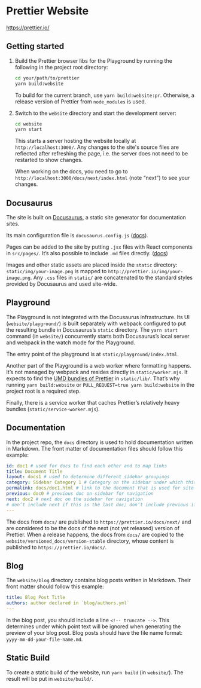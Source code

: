 # Prettier Website

https://prettier.io/

## Getting started

1. Build the Prettier browser libs for the Playground by running the following in the project root directory:

   ```sh
   cd your/path/to/prettier
   yarn build:website
   ```

   To build for the current branch, use `yarn build:website:pr`. Otherwise, a release version of Prettier from `node_modules` is used.

2. Switch to the `website` directory and start the development server:

   ```sh
   cd website
   yarn start
   ```

   This starts a server hosting the website locally at `http://localhost:3000/`. Any changes to the site's source files are reflected after refreshing the page, i.e. the server does not need to be restarted to show changes.

   When working on the docs, you need to go to `http://localhost:3000/docs/next/index.html` (note “next”) to see your changes.

## Docusaurus

The site is built on [Docusaurus](https://docusaurus.io/), a static site generator for documentation sites.

Its main configuration file is `docusaurus.config.js` ([docs](https://docusaurus.io/docs/configuration)).

Pages can be added to the site by putting `.jsx` files with React components in `src/pages/`. It’s also possible to include `.md` files directly. ([docs](https://docusaurus.io/docs/creating-pages))

Images and other static assets are placed inside the `static` directory: `static/img/your-image.png` is mapped to `http://prettier.io/img/your-image.png`. Any `.css` files in `static/` are concatenated to the standard styles provided by Docusaurus and used site-wide.

## Playground

The Playground is not integrated with the Docusaurus infrastructure. Its UI (`website/playground/`) is built separately with webpack configured to put the resulting bundle in Docusaurus’s `static` directory. The `yarn start` command (in `website/`) concurrently starts both Docusaurus’s local server and webpack in the watch mode for the Playground.

The entry point of the playground is at `static/playground/index.html`.

Another part of the Playground is a web worker where formatting happens. It’s not managed by webpack and resides directly in `static/worker.mjs`. It expects to find the [UMD bundles of Prettier](https://prettier.io/docs/browser) in `static/lib/`. That’s why running `yarn build:website` or `PULL_REQUEST=true yarn build:website` in the project root is a required step.

Finally, there is a service worker that caches Prettier’s relatively heavy bundles (`static/service-worker.mjs`).

## Documentation

In the project repo, the `docs` directory is used to hold documentation written in Markdown.
The front matter of documentation files should follow this example:

```yaml
id: doc1 # used for docs to find each other and to map links
title: Document Title
layout: docs1 # used to determine different sidebar groupings
category: Sidebar Category 1 # Category on the sidebar under which this doc goes
permalink: docs/doc1.html # link to the document that is used for site
previous: doc0 # previous doc on sidebar for navigation
next: doc2 # next doc on the sidebar for navigation
# don’t include next if this is the last doc; don’t include previous if first doc
---
```

The docs from `docs/` are published to `https://prettier.io/docs/next/` and are considered to be the docs of the next (not yet released) version of Prettier. When a release happens, the docs from `docs/` are copied to the `website/versioned_docs/version-stable` directory, whose content is published to `https://prettier.io/docs/`.

## Blog

The `website/blog` directory contains blog posts written in Markdown. Their front matter should follow this example:

```yaml
title: Blog Post Title
authors: author declared in `blog/authors.yml`
---
```

In the blog post, you should include a line `<!-- truncate -->`. This determines under which point text will be ignored when generating the preview of your blog post. Blog posts should have the file name format: `yyyy-mm-dd-your-file-name.md`.

## Static Build

To create a static build of the website, run `yarn build` (in `website/`). The result will be put in `website/build/`.
